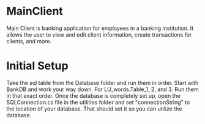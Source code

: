 # MainClient
Main Client is banking application for employees in a banking institution. It allows the user to view and edit client information, create transactions for clients, and more.

# Initial Setup
Take the sql table from the Database folder and run them in order. Start with BankDB and work your way down. For LU_words.Table_1, 2, and 3. Run them in that exact order. Once the database is completely set up, open the SQLConnection.cs file in the utilities folder and set "connectionString" to the location of your database. That should set it so you can utilize the database.
